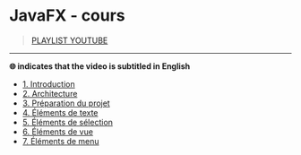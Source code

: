 # JavaFX - cours

> [PLAYLIST YOUTUBE](https://www.youtube.com/playlist?list=PLrSOXFDHBtfGPyx7UHfsJtrdnpa_ix0ah)

---

**🌐 indicates that the video is subtitled in English**<br>

+ [1. Introduction](https://www.youtube.com/watch?v=I_bpcc6R338)
+ [2. Architecture](https://www.youtube.com/watch?v=VkbRLNwfjV4)
+ [3. Préparation du projet](https://www.youtube.com/watch?v=0pm1kZLweVE)
+ [4. Éléments de texte](https://www.youtube.com/watch?v=TmSIutrOk14)
+ [5. Éléments de sélection](https://www.youtube.com/watch?v=veejlhq7Z_A)
+ [6. Éléments de vue](https://www.youtube.com/watch?v=4vbAUTsFp3c)
+ [7. Éléments de menu](https://www.youtube.com/watch?v=qoMbUdzdKZQ)
